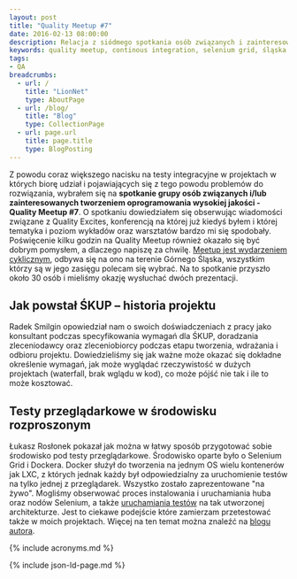 ```yaml
---
layout: post
title: "Quality Meetup #7"
date: 2016-02-13 08:00:00
description: Relacja z siódmego spotkania osób związanych i zainteresowanych tworzeniem oprogramowania wysokiej jakości
keywords: quality meetup, continous integration, selenium grid, śląska karta usług publicznych kontenery docker, ciągła integracja, testy akceptacyjne, testy integracyjne
tags:
- QA
breadcrumbs:
  - url: /
    title: "LionNet"
    type: AboutPage
  - url: /blog/
    title: "Blog"
    type: CollectionPage
  - url: page.url
    title: page.title
    type: BlogPosting
---
```


Z powodu coraz większego nacisku na testy integracyjne w projektach w których biorę
udział i pojawiających się z tego powodu problemów do rozwiązania, wybrałem się na
**spotkanie grupy osób związanych i/lub zainteresowanych tworzeniem oprogramowania
wysokiej jakości - Quality Meetup #7**. O spotkaniu dowiedziałem się obserwując
wiadomości związane z Quality Excites, konferencją na której już kiedyś byłem i
której tematyka i poziom wykładów oraz warsztatów bardzo mi się spodobały. Poświęcenie
kilku godzin na Quality Meetup również okazało się być dobrym pomysłem, a dlaczego
napiszę za chwilę. [Meetup jest wydarzeniem cyklicznym](http://www.meetup.com/Quality-Meetup/),
odbywa się na ono na terenie Górnego Śląska, wszystkim którzy są w jego zasięgu 
polecam się wybrać. Na to spotkanie przyszło około 30 osób i mieliśmy okazję 
wysłuchać dwóch prezentacji.

## Jak powstał ŚKUP – historia projektu

Radek Smilgin opowiedział nam o swoich doświadczeniach z pracy jako konsultant
podczas specyfikowania wymagań dla ŚKUP, doradzania zleceniodawcy oraz zleceniobiorcy
podczas etapu tworzenia, wdrażania i odbioru projektu. Dowiedzieliśmy się jak
ważne może okazać się dokładne określenie wymagań, jak może wyglądać rzeczywistość
w dużych projektach (waterfall, brak wglądu w kod), co może pójść nie tak i ile 
to może kosztować.

## Testy przeglądarkowe w środowisku rozproszonym

Łukasz Rosłonek pokazał jak można w łatwy sposób przygotować sobie środowisko
pod testy przeglądarkowe. Środowisko oparte było o Selenium Grid i Dockera.
Docker służył do tworzenia na jednym OS wielu kontenerów jak LXC, z których jednak
każdy był odpowiedzialny za uruchomienie testów na tylko jednej z przeglądarek.
Wszystko zostało zaprezentowane "na żywo". Mogliśmy obserwować proces instalowania
i uruchamiania huba oraz nodów Selenium, a także 
[uruchamiania testów](https://github.com/lroslonek/qm7) na tak utworzonej 
architekturze. Jest to ciekawe podejście które zamierzam przetestować także w 
moich projektach. Więcej na ten temat można znaleźć na 
[blogu autora](http://testdetective.com/selenium-grid-with-docker/).


{% include acronyms.md %}

{% include json-ld-page.md %}
